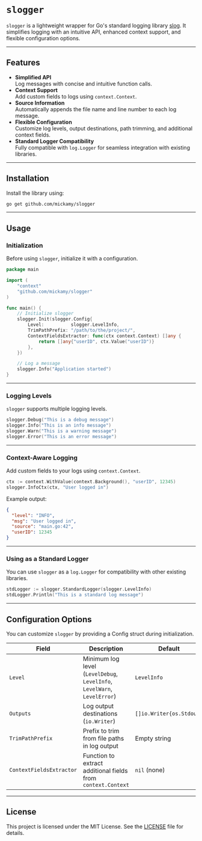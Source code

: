 # `slogger`

`slogger` is a lightweight wrapper for Go's standard logging library [slog](https://pkg.go.dev/log/slog). It simplifies logging with an intuitive API, enhanced context support, and flexible configuration options.

---

## Features

- **Simplified API**  
  Log messages with concise and intuitive function calls.
- **Context Support**  
  Add custom fields to logs using `context.Context`.
- **Source Information**  
  Automatically appends the file name and line number to each log message.
- **Flexible Configuration**  
  Customize log levels, output destinations, path trimming, and additional context fields.
- **Standard Logger Compatibility**  
  Fully compatible with `log.Logger` for seamless integration with existing libraries.

---

## Installation

Install the library using:

```bash
go get github.com/mickamy/slogger
```

---

## Usage

### Initialization

Before using `slogger`, initialize it with a configuration.

```go
package main

import (
    "context"
	"github.com/mickamy/slogger"
)

func main() {
	// Initialize slogger
	slogger.Init(slogger.Config{
		Level:          slogger.LevelInfo,
		TrimPathPrefix: "/path/to/the/project/",
		ContextFieldsExtractor: func(ctx context.Context) []any {
			return []any{"userID", ctx.Value("userID")}
		},
	})

	// Log a message
	slogger.Info("Application started")
}
```

---

### Logging Levels

`slogger` supports multiple logging levels.

```go
slogger.Debug("This is a debug message")
slogger.Info("This is an info message")
slogger.Warn("This is a warning message")
slogger.Error("This is an error message")
```

---

### Context-Aware Logging

Add custom fields to your logs using `context.Context`.

```go
ctx := context.WithValue(context.Background(), "userID", 12345)
slogger.InfoCtx(ctx, "User logged in")
```

Example output:

```json
{
  "level": "INFO",
  "msg": "User logged in",
  "source": "main.go:42",
  "userID": 12345
}
```

---

### Using as a Standard Logger

You can use `slogger` as a `log.Logger` for compatibility with other existing libraries.

```go 
stdLogger := slogger.StandardLogger(slogger.LevelInfo)
stdLogger.Println("This is a standard log message")
```
---

## Configuration Options

You can customize `slogger` by providing a Config struct during initialization.

| Field                    | Description                                                              | Default                  |
|--------------------------|--------------------------------------------------------------------------|--------------------------|
| `Level`                  | Minimum log level (`LevelDebug`, `LevelInfo`, `LevelWarn`, `LevelError`) | `LevelInfo`              |
| `Outputs`                | Log output destinations (`io.Writer`)                                    | `[]io.Writer{os.Stdout}` |
| `TrimPathPrefix`         | Prefix to trim from file paths in log output                             | Empty string             |
| `ContextFieldsExtractor` | Function to extract additional fields from `context.Context`             | `nil` (none)             |

---

## License

This project is licensed under the MIT License. See the [LICENSE](./LICENSE) file for details.
